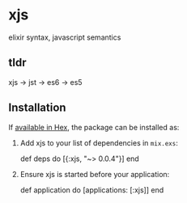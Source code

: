 # xjs 

elixir syntax, javascript semantics

## tldr

xjs -> jst -> es6 -> es5 

## Installation

If [available in Hex](https://hex.pm/docs/publish), the package can be installed as:

  1. Add xjs to your list of dependencies in `mix.exs`:

        def deps do
          [{:xjs, "~> 0.0.4"}]
        end

  2. Ensure xjs is started before your application:

        def application do
          [applications: [:xjs]]
        end

